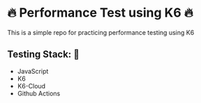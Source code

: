 # 🔥 Performance Test using K6 🔥

This is a simple repo for practicing performance testing using K6

## Testing Stack: 🔑

- JavaScript
- K6
- K6-Cloud
- Github Actions
